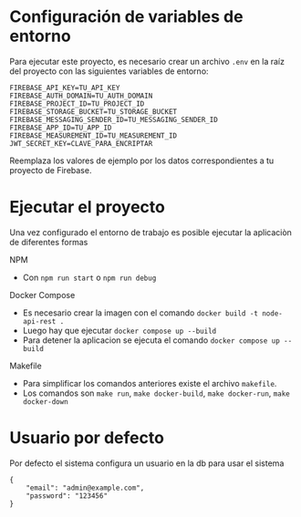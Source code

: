 # Configuración de variables de entorno

Para ejecutar este proyecto, es necesario crear un archivo `.env` en la raíz del proyecto con las siguientes variables de entorno:

```
FIREBASE_API_KEY=TU_API_KEY
FIREBASE_AUTH_DOMAIN=TU_AUTH_DOMAIN
FIREBASE_PROJECT_ID=TU_PROJECT_ID
FIREBASE_STORAGE_BUCKET=TU_STORAGE_BUCKET
FIREBASE_MESSAGING_SENDER_ID=TU_MESSAGING_SENDER_ID
FIREBASE_APP_ID=TU_APP_ID
FIREBASE_MEASUREMENT_ID=TU_MEASUREMENT_ID
JWT_SECRET_KEY=CLAVE_PARA_ENCRIPTAR
```

Reemplaza los valores de ejemplo por los datos correspondientes a tu proyecto de Firebase.

# Ejecutar el proyecto

Una vez configurado el entorno de trabajo es posible ejecutar la aplicaciòn de diferentes formas

NPM
- Con ```npm run start``` o ```npm run debug```

Docker Compose
 - Es necesario crear la imagen con el comando ```docker build -t node-api-rest .```
 - Luego hay que ejecutar ```docker compose up --build```
 - Para detener la aplicacion se ejecuta el comando ```docker compose up --build```

Makefile
- Para simplificar los comandos anteriores existe el archivo ```makefile```.
- Los comandos son ```make run```, ```make docker-build```, ```make docker-run```, ```make docker-down```

# Usuario por defecto

Por defecto el sistema configura un usuario en la db para usar el sistema

```
{
    "email": "admin@example.com",
    "password": "123456"
}
```